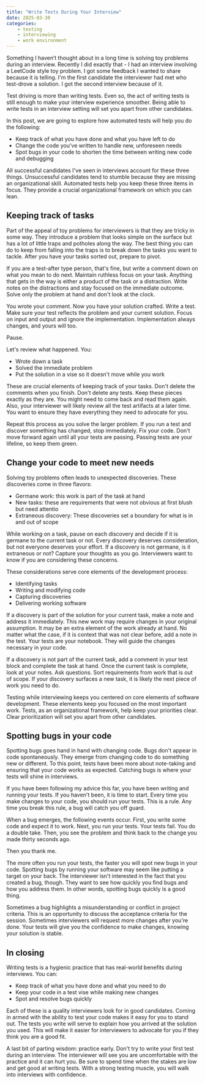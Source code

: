 ```yaml
---
title: "Write Tests During Your Interview"
date: 2025-03-30
categories:
    - testing
    - interviewing
    - work environment
---
```

Something I haven’t thought about in a long time is solving toy problems during an interview. Recently I did exactly that - I had an interview involving a LeetCode style toy problem. I got some feedback I wanted to share because it is telling. I'm the first candidate the interviewer had met who test-drove a solution. I got the second interview because of it.

Test driving is more than writing tests. Even so, the act of writing tests is still enough to make your interview experience smoother. Being able to write tests in an interview setting will set you apart from other candidates.

In this post, we are going to explore how automated tests will help you do the following:

- Keep track of what you have done and what you have left to do
- Change the code you've written to handle new, unforeseen needs
- Spot bugs in your code to shorten the time between writing new code and debugging

All successful candidates I've seen in interviews account for these three things. Unsuccessful candidates tend to stumble because they are missing an organizational skill. Automated tests help you keep these three items in focus. They provide a crucial organizational framework on which you can lean.

## Keeping track of tasks

Part of the appeal of toy problems for interviewers is that they are tricky in some way. They introduce a problem that looks simple on the surface but has a lot of little traps and potholes along the way. The best thing you can do to keep from falling into the traps is to break down the tasks you want to tackle. After you have your tasks sorted out, prepare to pivot.

If you are a test-after type person, that's fine, but write a comment down on what you mean to do next. Maintain ruthless focus on your task. Anything that gets in the way is either a product of the task or a distraction. Write notes on the distractions and stay focused on the immediate outcome. Solve only the problem at hand and don't look at the clock.

You wrote your comment. Now you have your solution crafted. Write a test. Make sure your test reflects the problem and your current solution. Focus on input and output and ignore the implementation. Implementation always changes, and yours will too.

Pause.

Let's review what happened. You:

- Wrote down a task
- Solved the immediate problem
- Put the solution in a vise so it doesn't move while you work

These are crucial elements of keeping track of your tasks. Don't delete the comments when you finish. Don't delete any tests. Keep these pieces exactly as they are. You might need to come back and read them again. Also, your interviewer will likely review all the test artifacts at a later time. You want to ensure they have everything they need to advocate for you.

Repeat this process as you solve the larger problem. If you run a test and discover something has changed, stop immediately. Fix your code. Don't move forward again until all your tests are passing. Passing tests are your lifeline, so keep them green.

## Change your code to meet new needs

Solving toy problems often leads to unexpected discoveries. These discoveries come in three flavors:

- Germane work: this work is part of the task at hand
- New tasks: these are requirements that were not obvious at first blush but need attentio
- Extraneous discovery: These discoveries set a boundary for what is in and out of scope

While working on a task, pause on each discovery and decide if it is germane to the current task or not. Every discovery deserves consideration, but not everyone deserves your effort. If a discovery is not germane, is it extraneous or not? Capture your thoughts as you go. Interviewers want to know if you are considering these concerns.

These considerations serve core elements of the development process:

- Identifying tasks
- Writing and modifying code
- Capturing discoveries
- Delivering working software

If a discovery is part of the solution for your current task, make a note and address it immediately. This new work may require changes in your original assumption. It may be an extra element of the work already at hand. No matter what the case, if it is context that was not clear before, add a note in the test. Your tests are your notebook. They will guide the changes necessary in your code.

If a discovery is not part of the current task, add a comment in your test block and complete the task at hand. Once the current task is complete, look at your notes. Ask questions. Sort requirements from work that is out of scope. If your discovery surfaces a new task, it is likely the next piece of work you need to do.

Testing while interviewing keeps you centered on core elements of software development. These elements keep you focused on the most important work. Tests, as an organizational framework, help keep your priorities clear. Clear prioritization will set you apart from other candidates.

## Spotting bugs in your code

Spotting bugs goes hand in hand with changing code. Bugs don't appear in code spontaneously. They emerge from changing code to do something new or different. To this point, tests have been more about note-taking and ensuring that your code works as expected. Catching bugs is where your tests will shine in interviews.

If you have been following my advice this far, you have been writing and running your tests. If you haven't been, it is time to start. Every time you make changes to your code, you should run your tests. This is a rule. Any time you break this rule, a bug will catch you off guard.

When a bug emerges, the following events occur. First, you write some code and expect it to work. Next, you run your tests. Your tests fail. You do a double take. Then, you see the problem and think back to the change you made thirty seconds ago.

Then you thank me.

The more often you run your tests, the faster you will spot new bugs in your code. Spotting bugs by running your software may seem like putting a target on your back. The interviewer isn't interested in the fact that you created a bug, though. They want to see how quickly you find bugs and how you address them. In other words, spotting bugs quickly is a good thing.

Sometimes a bug highlights a misunderstanding or conflict in project criteria. This is an opportunity to discuss the acceptance criteria for the session. Sometimes interviewers will request more changes after you're done. Your tests will give you the confidence to make changes, knowing your solution is stable.

## In closing

Writing tests is a hygienic practice that has real-world benefits during interviews. You can:

- Keep track of what you have done and what you need to do
- Keep your code in a test vise while making new changes
- Spot and resolve bugs quickly

Each of these is a quality interviewers look for in good candidates. Coming in armed with the ability to test your code makes it easy for you to stand out. The tests you write will serve to explain how you arrived at the solution you used. This will make it easier for interviewers to advocate for you if they think you are a good fit.

A last bit of parting wisdom: practice early. Don't try to write your first test during an interview. The interviewer will see you are uncomfortable with the practice and it can hurt you. Be sure to spend time when the stakes are low and get good at writing tests. With a strong testing muscle, you will walk into interviews with confidence.
